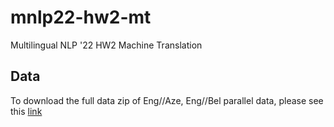 # mnlp22-hw2-mt
Multilingual NLP '22 HW2 Machine Translation

## Data
To download the full data zip of Eng//Aze, Eng//Bel parallel data, please see this [link](https://drive.google.com/file/d/1kja_P-r-Z2bli67tz7pMChINzhRlLytX/view?usp=sharing)
